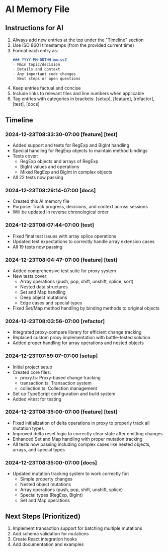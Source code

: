 # AI Memory File

## Instructions for AI
1. Always add new entries at the top under the "Timeline" section
2. Use ISO 8601 timestamps (from the provided current time)
3. Format each entry as:
   ```markdown
   ### YYYY-MM-DDTHH:mm:ssZ
   - Main topic/decision
   - Details and context
   - Any important code changes
   - Next steps or open questions
   ```
4. Keep entries factual and concise
5. Include links to relevant files and line numbers when applicable
6. Tag entries with categories in brackets: [setup], [feature], [refactor], [test], [docs]

## Timeline

### 2024-12-23T08:33:30-07:00 [feature] [test]
- Added support and tests for RegExp and BigInt handling
- Special handling for RegExp objects to maintain method bindings
- Tests cover:
  - RegExp objects and arrays of RegExp
  - BigInt values and operations
  - Mixed RegExp and BigInt in complex objects
- All 22 tests now passing

### 2024-12-23T08:29:14-07:00 [docs]
- Created this AI memory file
- Purpose: Track progress, decisions, and context across sessions
- Will be updated in reverse chronological order

### 2024-12-23T08:07:44-07:00 [test]
- Fixed final test issues with array splice operations
- Updated test expectations to correctly handle array extension cases
- All 19 tests now passing

### 2024-12-23T08:04:47-07:00 [feature] [test]
- Added comprehensive test suite for proxy system
- New tests cover:
  - Array operations (push, pop, shift, unshift, splice, sort)
  - Nested data structures
  - Set and Map handling
  - Deep object mutations
  - Edge cases and special types
- Fixed Set/Map method handling by binding methods to original objects

### 2024-12-23T08:03:56-07:00 [refactor]
- Integrated proxy-compare library for efficient change tracking
- Replaced custom proxy implementation with battle-tested solution
- Added proper handling for array operations and nested objects

### 2024-12-23T07:59:07-07:00 [setup]
- Initial project setup
- Created core files:
  - proxy.ts: Proxy-based change tracking
  - transaction.ts: Transaction system
  - collection.ts: Collection management
- Set up TypeScript configuration and build system
- Added vitest for testing

### 2024-12-23T08:35:00-07:00 [feature] [test]
- Fixed initialization of delta operations in proxy to properly track all mutation types
- Improved delta reset logic to correctly clear state after emitting changes
- Enhanced Set and Map handling with proper mutation tracking
- All tests now passing including complex cases like nested objects, arrays, and special types

### 2024-12-23T08:35:00-07:00 [docs]
- Updated mutation tracking system to work correctly for:
  - Simple property changes
  - Nested object mutations
  - Array operations (push, pop, shift, unshift, splice)
  - Special types (RegExp, BigInt)
  - Set and Map operations

## Next Steps (Prioritized)
1. Implement transaction support for batching multiple mutations
2. Add schema validation for mutations
3. Create React integration hooks
4. Add documentation and examples
